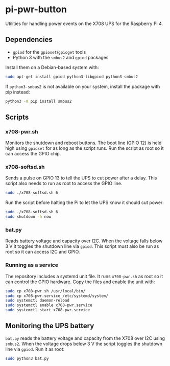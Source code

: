 # pi-pwr-button

Utilities for handling power events on the X708 UPS for the Raspberry Pi 4.

## Dependencies

- `gpiod` for the `gpioset`/`gpioget` tools
- Python 3 with the `smbus2` and `gpiod` packages

Install them on a Debian-based system with:

```bash
sudo apt-get install gpiod python3-libgpiod python3-smbus2
```

If `python3-smbus2` is not available on your system,
install the package with pip instead:

```bash
python3 -m pip install smbus2
```

## Scripts

### x708-pwr.sh
Monitors the shutdown and reboot buttons. The boot line (GPIO 12) is held
high using `gpioset` for as long as the script runs.
Run the script as root so it can access the GPIO chip.

### x708-softsd.sh
Sends a pulse on GPIO 13 to tell the UPS to cut power after a delay.
This script also needs to run as root to access the GPIO line.

```bash
sudo ./x708-softsd.sh 6
```

Run the script before halting the Pi to let the UPS know it should cut
power:

```bash
sudo ./x708-softsd.sh 6
sudo shutdown -h now
```

### bat.py
Reads battery voltage and capacity over I2C. When the voltage falls below
3&nbsp;V it toggles the shutdown line via `gpiod`. This script must also be
run as root so it can access I2C and GPIO.

### Running as a service

The repository includes a systemd unit file. It runs `x708-pwr.sh` as root so
it can control the GPIO hardware. Copy the files and enable the unit with:

```bash
sudo cp x708-pwr.sh /usr/local/bin/
sudo cp x708-pwr.service /etc/systemd/system/
sudo systemctl daemon-reload
sudo systemctl enable x708-pwr.service
sudo systemctl start x708-pwr.service
```

## Monitoring the UPS battery

`bat.py` reads the battery voltage and capacity from the X708 over I2C using
`smbus2`. When the voltage drops below 3&nbsp;V the script toggles the shutdown
line via `gpiod`. Run it as root:

```bash
sudo python3 bat.py
```
